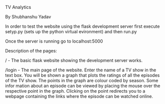 TV Analytics

By Shubhanshu Yadav

In order to test the website using the flask development server first execute setyp.py (sets up the python virtual evironment) and then run.py

Once the server is running go to localhost:5000

Description of the pages:

/ - The basic flask website showing the development server works.

/login - The main page of the website. Enter the name of a TV show in the text box. You will be shown a graph that plots the ratings of all the episodes of the TV show. The points in the graph are colour coded by season. Some infor mation about an episode can be viewed by placing the mouse over the respective point in the graph. Clicking on the point redirects you to a webpage containing the links where the episode can be watched online.
